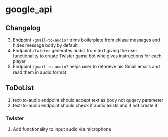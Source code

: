 # google_api

## Changelog
3. Endpoint `/gmail-to-audio?` trims boilerplate from eklase messages and hides message body by default
2. Endpoint `/twister` generates audio from text giving the user functionality to create Twister game bot who gives instructions for each player
1. Endpoint `/gmail-to-audio?` helps user to rethrieve his Gmail emails and read them in audio format

## ToDoList

1. text-to-audio endpoint should accept text as body not quqery parameter
2. text-to-audio endpoint should check if audio exists and if not create it

### Twister
1. Add functionality to input audio via microphone

